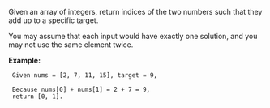 Given an array of integers, return indices of the two numbers such that they add up to a specific target.
    
 You may assume that each input would have exactly one solution, and you may not use the same element twice.
 
 **Example:**
 
```
 Given nums = [2, 7, 11, 15], target = 9,
 
 Because nums[0] + nums[1] = 2 + 7 = 9,
 return [0, 1].

```
